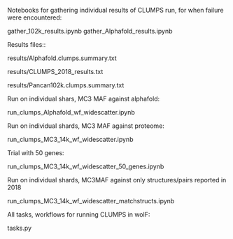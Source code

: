     
Notebooks for gathering individual results of CLUMPS run, for when failure were encountered:

gather_102k_results.ipynb
gather_Alphafold_results.ipynb


Results files::

results/Alphafold.clumps.summary.txt

results/CLUMPS_2018_results.txt

results/Pancan102k.clumps.summary.txt

Run on individual shars, MC3 MAF against alphafold:

run_clumps_Alphafold_wf_widescatter.ipynb

Run on individual shards, MC3 MAF against proteome:

run_clumps_MC3_14k_wf_widescatter.ipynb

Trial with 50 genes:

run_clumps_MC3_14k_wf_widescatter_50_genes.ipynb

Run on individual shards, MC3MAF against only structures/pairs reported in 2018

run_clumps_MC3_14k_wf_widescatter_matchstructs.ipynb 

All tasks, workflows for running CLUMPS in wolF:

tasks.py 